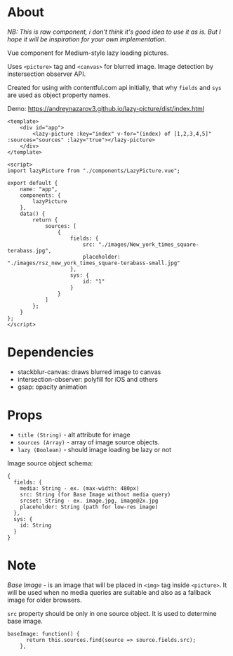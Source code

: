 # About

*NB: This is raw component, i don't think it's good idea to use it as is. But I hope it will be inspiration for your own implementation.*

Vue component for Medium-style lazy loading pictures.

Uses `<picture>` tag and `<canvas>` for blurred image.
Image detection by instersection observer API.

Created for using with contentful.com api initially, that why `fields` and `sys` are used as object property names.

Demo: https://andreynazarov3.github.io/lazy-picture/dist/index.html

```
<template>
	<div id="app">
		<lazy-picture :key="index" v-for="(index) of [1,2,3,4,5]" :sources="sources" :lazy="true"></lazy-picture>
	</div>
</template>

<script>
import lazyPicture from "./components/LazyPicture.vue";

export default {
	name: "app",
	components: {
		lazyPicture
	},
	data() {
		return {
			sources: [
				{
					fields: {
						src: "./images/New_york_times_square-terabass.jpg",
						placeholder: "./images/rsz_new_york_times_square-terabass-small.jpg"
					},
					sys: {
						id: "1"
					}
				}
			]
		};
	}
};
</script>
```

# Dependencies

- stackblur-canvas: draws blurred image to canvas
- intersection-observer: polyfill for iOS and others
- gsap: opacity animation

# Props

- `title (String)` - alt attribute for image
- `sources (Array)` - array of image source objects.
- `lazy (Boolean)` - should image loading be lazy or not

Image source object schema:

```lang=json
{
  fields: {
    media: String - ex. (max-width: 480px)
    src: String (for Base Image without media query)
    srcset: String - ex. image.jpg, image@2x.jpg
    placeholder: String (path for low-res image)
  },
  sys: {
    id: String
  }
}
```

# Note

_Base Image_ - is an image that will be placed in `<img>` tag inside `<picture>`. It will be used when no media queries are suitable and also as a fallback image for older browsers.

`src` property should be only in one source object. It is used to determine base image.

```lang="javascript"
baseImage: function() {
      return this.sources.find(source => source.fields.src);
    },
```
